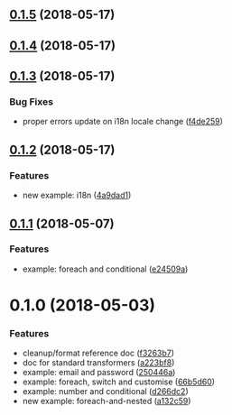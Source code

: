 <a name="0.1.5"></a>
## [0.1.5](https://github.com/buttonwoodcx/doc-bcx-validation/compare/v0.1.4...v0.1.5) (2018-05-17)



<a name="0.1.4"></a>
## [0.1.4](https://github.com/buttonwoodcx/doc-bcx-validation/compare/v0.1.3...v0.1.4) (2018-05-17)



<a name="0.1.3"></a>
## [0.1.3](https://github.com/buttonwoodcx/doc-bcx-validation/compare/v0.1.2...v0.1.3) (2018-05-17)


### Bug Fixes

* proper errors update on i18n locale change ([f4de259](https://github.com/buttonwoodcx/doc-bcx-validation/commit/f4de259))



<a name="0.1.2"></a>
## [0.1.2](https://github.com/buttonwoodcx/doc-bcx-validation/compare/v0.1.1...v0.1.2) (2018-05-17)


### Features

* new example: i18n ([4a9dad1](https://github.com/buttonwoodcx/doc-bcx-validation/commit/4a9dad1))



<a name="0.1.1"></a>
## [0.1.1](https://github.com/buttonwoodcx/doc-bcx-validation/compare/v0.1.0...v0.1.1) (2018-05-07)


### Features

* example: foreach and conditional ([e24509a](https://github.com/buttonwoodcx/doc-bcx-validation/commit/e24509a))



<a name="0.1.0"></a>
# 0.1.0 (2018-05-03)


### Features

* cleanup/format reference doc ([f3263b7](https://github.com/buttonwoodcx/doc-bcx-validation/commit/f3263b7))
* doc for standard transformers ([a223bf8](https://github.com/buttonwoodcx/doc-bcx-validation/commit/a223bf8))
* example: email and password ([250446a](https://github.com/buttonwoodcx/doc-bcx-validation/commit/250446a))
* example: foreach, switch and customise ([66b5d60](https://github.com/buttonwoodcx/doc-bcx-validation/commit/66b5d60))
* example: number and conditional ([d266dc2](https://github.com/buttonwoodcx/doc-bcx-validation/commit/d266dc2))
* new example: foreach-and-nested ([a132c59](https://github.com/buttonwoodcx/doc-bcx-validation/commit/a132c59))




